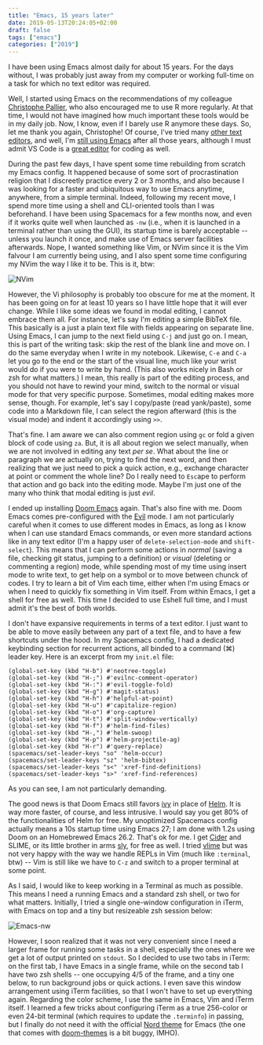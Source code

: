 ```yaml
---
title: "Emacs, 15 years later"
date: 2019-05-13T20:24:05+02:00
draft: false
tags: ["emacs"]
categories: ["2019"]
---
```


I have been using Emacs almost daily for about 15 years. For the days without, I was probably just away from my computer or working full-time on a task for which no text editor was required.

Well, I started using Emacs on the recommendations of my colleague [Christophe Pallier](http://pallier.org/), who also encouraged me to use R more regularly. At that time, I would not have imagined how much important these tools would be in my daily job. Now, I know, even if I barely use R anymore these days. So, let me thank you again, Christophe! Of course, I've tried many [other text editors](/post/emacs-versus-textmate/), and well, I'm [still using Emacs](/post/why-i-am-still-using-emacs/) after all those years, although I must admit VS Code is a [great editor](/post/vscode-python/) for coding as well.

During the past few days, I have spent some time rebuilding from scratch my Emacs config. It happened because of some sort of procrastination religion that I discreetly practice every 2 or 3 months, and also because I was looking for a faster and ubiquitous way to use Emacs anytime, anywhere, from a simple terminal. Indeed, following my recent move, I spend more time using a shell and CLI-oriented tools than I was beforehand. I have been using Spacemacs for a few months now, and even if it works quite well when launched as `-nw` (i.e., when it is launched in a terminal rather than using the GUI), its startup time is barely acceptable -- unless you launch it once, and make use of Emacs server facilities afterwards. Nope, I wanted something like Vim, or NVim since it is the Vim falvour I am currently being using, and I also spent some time configuring my NVim the way I like it to be. This is it, btw:

![NVim](/img/2019-05-13-21-07-26.png)

However, the Vi philosophy is probably too obscure for me at the moment. It has been going on for at least 10 years so I have little hope that it will ever change. While I like some ideas we found in modal editing, I cannot embrace them all. For instance, let's say I'm editing a simple BibTeX file. This basically is a just a plain text file with fields appearing on separate line. Using Emacs, I can jump to the next field using `C-j` and just go on. I mean, this is part of the writing task: skip the rest of the blank line and move on. I do the same everyday when I write in my notebook. Likewise, `C-e` and `C-a` let you go to the end or the start of the visual line, much like your wrist would do if you were to write by hand. (This also works nicely in Bash or zsh for what matters.) I mean, this really is part of the editing process, and you should not have to rewind your mind, switch to the normal or visual mode for that very specific purpose. Sometimes, modal editing makes more sense, though. For example, let's say I copy/paste (read yank/paste), some code into a Markdown file, I can select the region afterward (this is the visual mode) and indent it accordingly using `>>`.

That's fine. I am aware we can also comment region using `gc` or fold a given block of code using `za`. But, it is all about region we select manually, when we are not involved in editing any text _per se_. What about the line or paragraph we are actually on, trying to find the next word, and then realizing that we just need to pick a quick action, e.g., exchange character at point or comment the whole line? Do I really need to `Esc`ape to perform that action and go back into the editing mode. Maybe I'm just one of the many who think that modal editing is just _evil_.

I ended up installing [Doom Emacs](/post/doom-emacs/) again. That's also fine with me. Doom Emacs comes pre-configured with the [Evil](https://www.emacswiki.org/emacs/Evil) mode. I am not particularly careful when it comes to use different modes in Emacs, as long as I know when I can use standard Emacs commands, or even more standard actions like in any text editor (I'm a happy user of `delete-selection-mode` and `shift-select`). This means that I can perform some actions in _normal_ (saving a file, checking git status, jumping to a definition) or _visual_ (deleting or commenting a region) mode, while spending most of my time using insert mode to write text, to get help on a symbol or to move between chunck of codes. I try to learn a bit of Vim each time, either when I'm using Emacs or when I need to quickly fix something in Vim itself. From within Emacs, I get a shell for free as well. This time I decided to use Eshell full time, and I must admit it's the best of both worlds.

I don't have expansive requirements in terms of a text editor. I just want to be able to move easily between any part of a text file, and to have a few shortcuts under the hood. In my Spacemacs config, I had a dedicated keybinding section for recurrent actions, all binded to a command (⌘) leader key. Here is an excerpt from my `init.el` file:

```emacs-lisp
(global-set-key (kbd "H-b") #'neotree-toggle)
(global-set-key (kbd "H-;") #'evilnc-comment-operator)
(global-set-key (kbd "H-:") #'evil-toggle-fold)
(global-set-key (kbd "H-g") #'magit-status)
(global-set-key (kbd "H-h") #'helpful-at-point)
(global-set-key (kbd "H-u") #'capitalize-region)
(global-set-key (kbd "H-o") #'org-capture)
(global-set-key (kbd "H-t") #'split-window-vertically)
(global-set-key (kbd "H-f") #'helm-find-files)
(global-set-key (kbd "H-,") #'helm-swoop)
(global-set-key (kbd "H-p") #'helm-projectile-ag)
(global-set-key (kbd "H-r") #'query-replace)
(spacemacs/set-leader-keys "so" 'helm-occur)
(spacemacs/set-leader-keys "sz" 'helm-bibtex)
(spacemacs/set-leader-keys "s<" 'xref-find-definitions)
(spacemacs/set-leader-keys "s>" 'xref-find-references)
```

As you can see, I am not particularly demanding.

The good news is that Doom Emacs still favors [ivy](https://oremacs.com/swiper/) in place of [Helm](https://emacs-helm.github.io/helm/). It is way more faster, of course, and less intrusive. I would say you get 80% of the functionalities of Helm for free. My unoptimized Spacemacs config actually means a 10s startup time using Emacs 27; I am done with 1.2s using Doom on an Homebrewed Emacs 26.2. That's ok for me. I get [Cider](https://github.com/clojure-emacs/cider) and SLIME, or its little brother in arms [sly](https://github.com/joaotavora/sly), for free as well. I tried [vlime](https://github.com/l04m33/vlime) but was not very happy with the way we handle REPLs in Vim (much like `:terminal`, btw) -- Vim is still like we have to `C-z` and switch to a proper terminal at some point.

As I said, I would like to keep working in a Terminal as much as possible. This means I need a running Emacs and a standard zsh shell, or two for what matters. Initially, I tried a single one-window configuration in iTerm, with Emacs on top and a tiny but resizeable zsh session below:

![Emacs-nw](/img/2019-05-07-15-31-49.png)

However, I soon realized that it was not very convenient since I need a larger frame for running some tasks in a shell, especially the ones where we get a lot of output printed on `stdout`. So I decided to use two tabs in iTerm: on the first tab, I have Emacs in a single frame, while on the second tab I have two zsh shells -- one occupying 4/5 of the frame, and a tiny one below, to run background jobs or quick actions. I even save this window arrangement using iTerm facilities, so that I won't have to set up everything again. Regarding the color scheme, I use the same in Emacs, Vim and iTerm itself. I learned a few tricks about configuring iTerm as a true 256-color or even 24-bit terminal (which requires to update the `.terminfo`) in passing, but I finally do not need it with the official [Nord theme](https://www.nordtheme.com) for Emacs (the one that comes with [doom-themes](https://github.com/hlissner/emacs-doom-themes) is a bit buggy, IMHO).
